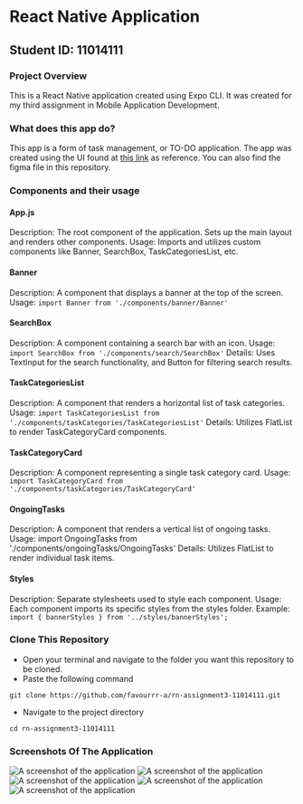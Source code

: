 # React Native Application
## Student ID: 11014111
### Project Overview
This is a React Native application created using Expo CLI. It was created for my third assignment in Mobile Application Development. 

### What does this app do?
This app is a form of task management, or TO-DO application. 
The app was created using the UI found at [this link](https://www.figma.com/design/nk9YKIdz4RFypdwF9mtQTm/DCIT-202---Assignment-3?node-id=1-5&t=MJeOiPfQAvChwNdX-1) as reference. You can also find the figma file in this repository.

### Components and their usage
#### App.js

Description: The root component of the application. Sets up the main layout and renders other components.
Usage: Imports and utilizes custom components like Banner, SearchBox, TaskCategoriesList, etc.

#### Banner
Description: A component that displays a banner at the top of the screen.
Usage: ```import Banner from './components/banner/Banner'```

#### SearchBox
Description: A component containing a search bar with an icon.
Usage: ```import SearchBox from './components/search/SearchBox'```
Details: Uses TextInput for the search functionality, and Button for filtering search results.

#### TaskCategoriesList
Description: A component that renders a horizontal list of task categories.
Usage: ```import TaskCategoriesList from './components/taskCategories/TaskCategoriesList'```
Details: Utilizes FlatList to render TaskCategoryCard components.

#### TaskCategoryCard
Description: A component representing a single task category card.
Usage: ```import TaskCategoryCard from './components/taskCategories/TaskCategoryCard'```

#### OngoingTasks
Description: A component that renders a vertical list of ongoing tasks.
Usage: import OngoingTasks from './components/ongoingTasks/OngoingTasks'
Details: Utilizes FlatList to render individual task items.

#### Styles
Description: Separate stylesheets used to style each component.
Usage: Each component imports its specific styles from the styles folder.
Example: ```import { bannerStyles } from '../styles/bannerStyles';```

### Clone This Repository
- Open your terminal and navigate to the folder you want this repository to be cloned.
- Paste the following command
```
git clone https://github.com/favourrr-a/rn-assignment3-11014111.git
```
- Navigate to the project directory
```
cd rn-assignment3-11014111
```
### Screenshots Of The Application
![A screenshot of the application](app-screenshots/app-screenshot-1.jpg)
![A screenshot of the application](app-screenshots/app-screenshot-2.jpg)
![A screenshot of the application](app-screenshots/app-screenshot-3.jpg)
![A screenshot of the application](app-screenshots/app-screenshot-4.jpg)
![A screenshot of the application](app-screenshots/app-screenshot-5.jpg)

